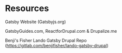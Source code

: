 # Resources

Gatsby Website (Gatsbyjs.org)

GatsbyGuides.com, ReactforDrupal.com & Drupalize.me

Benji's Fisher Lando Gatsby Drupal Repo (https://gitlab.com/benjifisher/lando-gatsby-drupal)
